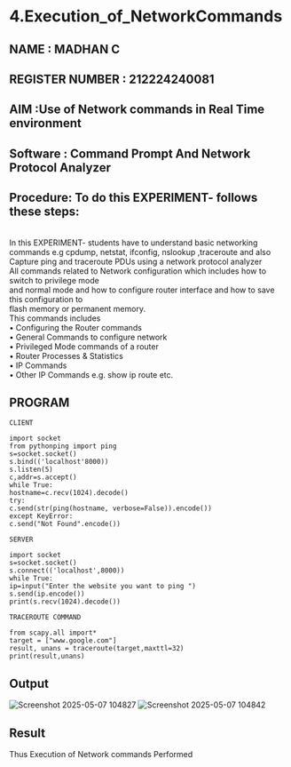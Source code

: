 # 4.Execution_of_NetworkCommands
## NAME : MADHAN C
## REGISTER NUMBER : 212224240081
## AIM :Use of Network commands in Real Time environment
## Software : Command Prompt And Network Protocol Analyzer
## Procedure: To do this EXPERIMENT- follows these steps:
<BR>
In this EXPERIMENT- students have to understand basic networking commands e.g cpdump, netstat, ifconfig, nslookup ,traceroute and also Capture ping and traceroute PDUs using a network protocol analyzer 
<BR>
All commands related to Network configuration which includes how to switch to privilege mode
<BR>
and normal mode and how to configure router interface and how to save this configuration to
<BR>
flash memory or permanent memory.
<BR>
This commands includes
<BR>
• Configuring the Router commands
<BR>
• General Commands to configure network
<BR>
• Privileged Mode commands of a router 
<BR>
• Router Processes & Statistics
<BR>
• IP Commands
<BR>
• Other IP Commands e.g. show ip route etc.
<BR>

## PROGRAM
```
CLIENT

import socket 
from pythonping import ping 
s=socket.socket() 
s.bind(('localhost'8000)) 
s.listen(5) 
c,addr=s.accept() 
while True: 
hostname=c.recv(1024).decode() 
try: 
c.send(str(ping(hostname, verbose=False)).encode()) 
except KeyError: 
c.send("Not Found".encode())

```
```
SERVER

import socket 
s=socket.socket() 
s.connect(('localhost',8000)) 
while True: 
ip=input("Enter the website you want to ping ") 
s.send(ip.encode()) 
print(s.recv(1024).decode())

```

```
TRACEROUTE COMMAND

from scapy.all import*     
target = ["www.google.com"]     
result, unans = traceroute(target,maxttl=32) 
print(result,unans)

```
## Output
![Screenshot 2025-05-07 104827](https://github.com/user-attachments/assets/cf68a2d0-5482-48e8-acc7-718197bfe60e)
![Screenshot 2025-05-07 104842](https://github.com/user-attachments/assets/2cfd9ac0-ef8e-4004-9372-4367ae950e44)

## Result
Thus Execution of Network commands Performed 

